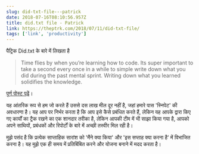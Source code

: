 ```yaml
---
slug: did-txt-file---patrick
date: 2018-07-16T08:10:56.957Z
title: did.txt file - Patrick
link: https://theptrk.com/2018/07/11/did-txt-file/
tags: ['link', 'productivity']
---
```

पैट्रिक Did.txt के बारे में लिखता है

> Time flies by when you&#x2019;re learning how to code. Its super important to take a second every once in a while to simple write down what you did during the past mental sprint. Writing down what you learned solidifies the knowledge.


[पूर्ण पोस्ट पढ़ें](https://theptrk.com/2018/07/11/did-txt-file/)।

यह आंतरिक रूप से हम जो करते हैं उससे दस लाख मील दूर नहीं है, जहां हमारे पास 'स्निपेट' की अवधारणा है। यह आप पर निर्भर करता है कि आप इसे कैसे प्रबंधित करते हैं, लेकिन यह आपके द्वारा किए गए कार्यों का ट्रैक रखने का एक शानदार तरीका है, लेकिन आपकी टीम में भी साझा किया गया है, आपको अपने साथियों, प्रबंधकों और रिपोर्टों के बारे में अच्छी तस्वीर मिल रही है।

मुझे पसंद है कि प्रत्येक साप्ताहिक सारांश को 'मैंने क्या किया' और 'इस सप्ताह क्या करना है' में विभाजित करना है। यह मुझे एक ही समय में प्रतिबिंबित करने और योजना बनाने में मदद करता है।
